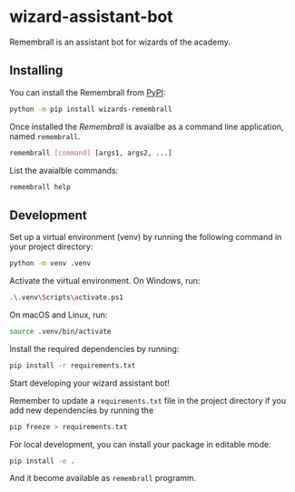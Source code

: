 # wizard-assistant-bot

Remembrall is an assistant bot for wizards of the academy.


## Installing

You can install the Remembrall from [PyPI](https://pypi.org/project/wizards-remembrall/):
```bash
python -m pip install wizards-remembrall
```

Once installed the _Remembrall_ is avaialbe as a command line application, named `remembrall`.

```bash
remembrall [command] [args1, args2, ...]
```

List the avaialble commands:
```bash
remembrall help
```

## Development

Set up a virtual environment (venv) by running the following command in your project directory:
```bash
python -m venv .venv
```

Activate the virtual environment. On Windows, run:
```bash
.\.venv\Scripts\activate.ps1
```
On macOS and Linux, run:
```bash
source .venv/bin/activate
```

Install the required dependencies by running:
```bash
pip install -r requirements.txt
```

Start developing your wizard assistant bot!

Remember to update a `requirements.txt` file in the project directory if you add new dependencies by running the

```bash
pip freeze > requirements.txt
```

For local development, you can install your package in editable mode:
```bash
pip install -e .
```

And it become available as `remembrall` programm.
